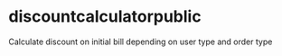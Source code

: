 # discountcalculatorpublic
 Calculate discount on initial bill depending on user type and order type
